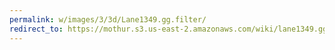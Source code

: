 ```yaml
---
permalink: w/images/3/3d/Lane1349.gg.filter/
redirect_to: https://mothur.s3.us-east-2.amazonaws.com/wiki/lane1349.gg.filter
---
```


